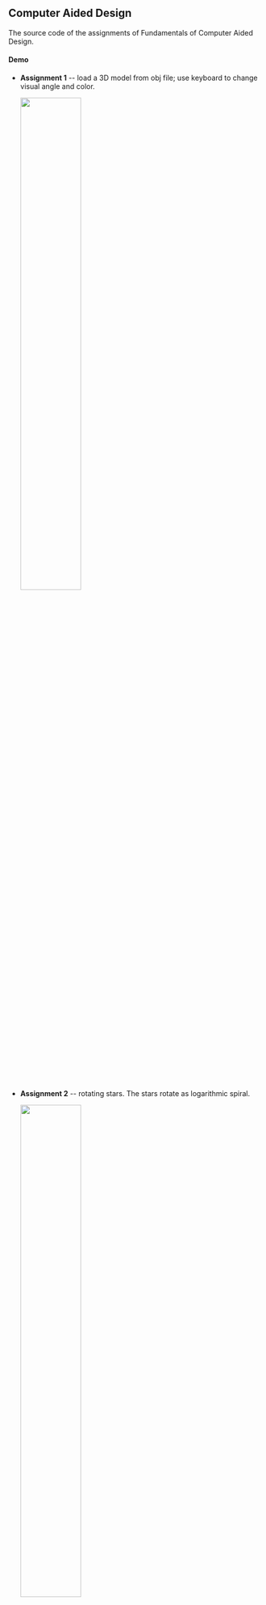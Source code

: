 ## Computer Aided Design

The source code of the assignments of Fundamentals of Computer Aided Design.

#### Demo

* **Assignment 1** -- load a 3D model from obj file; use keyboard to change visual angle and color.

  <img src="http://pic.qianl.in/uploads/big/df081efaf0a692b8fbe284473f4edcd6.gif" width="50%" height="50%">

* **Assignment 2** -- rotating stars. The stars rotate as logarithmic spiral.

  <img src="http://pic.qianl.in/uploads/big/b3c620bf4b440b3da8f77672b1dce9a4.gif" width="50%" height="50%">

* **Assignment 3** -- snow falling. The snowflakes have different sizes and their number increases gradually.

  <img src="http://pic.qianl.in/uploads/big/66f421a5a29e61c968c3b1794d01d158.gif" width="50%" height="50%">

* **Assignment 4** -- solar system.

  <img src="http://pic.qianl.in/uploads/big/dba8fa19ed5d9a1763a8365d2c01704c.gif" width="50%" height="50%">

* **Assignment 5** -- Bezier surface.

  <img src="http://pic.qianl.in/uploads/big/01ce4ec550f667ff31d5ba5bfcb80fc3.gif" width="50%" height="50%">

* **Assignment 7** -- illumination effect. Add lights to the model in assignment 1.

  <img src="http://pic.qianl.in/uploads/big/f949121fbe084c41b934eba632746e08.gif" width="50%" height="50%">

* Assignment 6 is a design work, so there's no code :-D.
* **Final Project** -- [Physics Engine](https://github.com/qzlinqian/Computer-Aided-Design/tree/master/PhysicsEngine).

#### Environment
* MacOS Mojave + XCode 10
* The other dependencies are listed in each sub-dirs.

#### Note
* The *include* directory contains the public header of all the *test\** and *assignment\** directories.
* In the *test\** directories, all of the source code was given by the TA except the *CMakeList.txt*, which is written by me to compile them on my local machine for further use. The given code was also changed a little to fit my local environment.
* In the *assignment\** directories are the assignments. The readme files were written in Chinese (to hand in) and translating is a tiring work... so there is only implementation detail in Chinese.
* The *PhysicsEngine* directory is the final project and the detailed illustration is in the **readme.md** file in it. There is also a Chinese version *readme-ch.md*.

#### Compile
I didn't group all the programs with one compile file. They should be compiled separately.
* The *test\** and *assignment\** programs should be compiled with the *include* directory and other dependencies mentioned in the readme file in the sub-dir. Just use **cmake** to compile.
* The *PhysicsEngine* was built on the given framework. Compile it with **make**.


